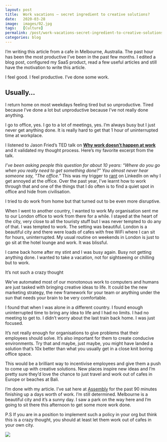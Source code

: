 ```yaml
---
layout: post
title:  Work vacations — secret ingredient to creative solutions?
date:   2020-03-28
image:  images/02.jpg
tags:   [Culture]
permalink: /post/work-vacations-secret-ingredient-to-creative-solutions
categories: blog
---
```



I’m writing this article from a cafe in Melbourne, Australia. The past hour has been the most productive I’ve been in the past few months. I edited a blog post, configured my SaaS product, read a few useful articles and still have the motivation to write this article.

I feel good. I feel productive. I’ve done some work.



## Usually…

I return home on most weekdays feeling tired but so unproductive. Tired because I’ve done a lot but unproductive because I’ve not really done anything.



I go to office, yes. I go to a lot of meetings, yes. I’m always busy but I just never get anything done. It is really hard to get that 1 hour of uninterrupted time at workplace.



I listened to Jason Fried’s TED talk on [**Why work doesn’t happen at work**](https://www.ted.com/talks/jason_fried_why_work_doesn_t_happen_at_work/) and it validated my thought process. Here’s my favorite excerpt from the talk.



_I’ve been asking people this question for about 10 years: “Where do you go when you really need to get something done?”_ _You almost never hear someone say, “The office.”_ This was my trigger to [rant](https://www.linkedin.com/pulse/why-do-introverts-get-annoyed-workplace-nc-sanjeev-kumar) on LinkedIn on why I get annoyed at the office. Over the past year, I’ve learnt how to work through that and one of the things that I do often is to find a quiet spot in office and hide from civilisation.

I tried to do work from home but that turned out to be even more disruptive.

When I went to another country, I wanted to work My organisation sent me to our London office to work from there for a while. I stayed at the heart of the city, very close to all the touristy stuff but I was never tempted to do any of that. I was tempted to work. The setting was beautiful. London is a beautiful city and there were loads of cafes with free WiFi where I can sit for hours, uninterrupted. My usual routine on weekends in London is just to go sit at the hotel lounge and work. It was blissful.

I came back home after my stint and I was busy again. Busy not getting anything done. I wanted to take a vacation, not for sightseeing or chilling but to work.

It’s not such a crazy thought

We’ve automated most of our monotonous work to computers and humans are just tasked with bringing creative ideas to life. It could be the new marketing strategy, the new framework for your team or anything under the sun that needs your brain to be very comfortable.

I found that when I was alone in a different country. I found enough uninterrupted time to bring any idea to life and I had no limits. I had no meeting to get to. I didn’t worry about the last train back home. I was just focused.

It’s not really enough for organisations to give problems that their employees should solve. It’s also important for them to create conducive environments. Try that and maybe, just maybe, you might have landed a solution that’s 10x better than what you usually get in a close knit boring office space.

This would be a brilliant way to incentivise employees and give them a push to come up with creative solutions. New places inspire new ideas and I’m pretty sure they’d love the chance to just travel and work out of cafes in Europe or beaches at Bali.



I’m done with my article. I’ve sat here at [Assembly](https://www.yelp.com/biz/assembly-carlton) for the past 90 minutes finishing up a days worth of work. I’m still determined. Melbourne is a beautiful city and it’s a sunny day. I saw a park on the way here and I’m going to sit there this afternoon to get some more work done.

P.S If you are in a position to implement such a policy in your org but think this is a crazy thought, you should at least let them work out of cafes in your own city.




![](https://static.wixstatic.com/media/cd78de_8cdaf29e56b4472d839939bd8e19a9b9~mv2.png/v1/fill/w_740,h_1316,al_c,q_90,usm_0.66_1.00_0.01/cd78de_8cdaf29e56b4472d839939bd8e19a9b9~mv2.webp)
